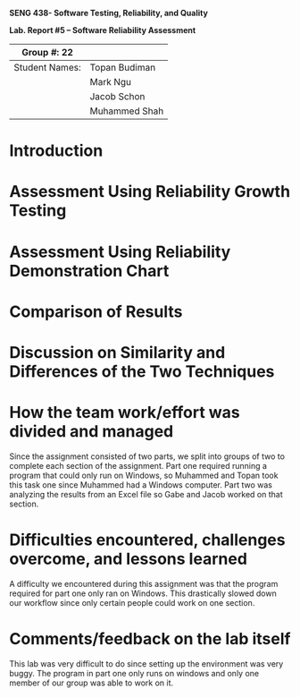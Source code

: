 **SENG 438- Software Testing, Reliability, and Quality**

**Lab. Report \#5 – Software Reliability Assessment**

| Group \#: 22       |  |
|-----------------|---|
| Student Names:  |  Topan Budiman |
|                 |  Mark Ngu |
|                 |  Jacob Schon |
|                 |  Muhammed Shah |


# Introduction

# Assessment Using Reliability Growth Testing 

# Assessment Using Reliability Demonstration Chart 

# Comparison of Results

# Discussion on Similarity and Differences of the Two Techniques

# How the team work/effort was divided and managed

Since the assignment consisted of two parts, we split into groups of two to complete each section of the assignment. Part one required running a program that could only run on Windows, so Muhammed and Topan took this task one since Muhammed had a Windows computer. Part two was analyzing the results from an Excel file so Gabe and Jacob worked on that section.

# Difficulties encountered, challenges overcome, and lessons learned

A difficulty we encountered during this assignment was that the program required for part one only ran on Windows. This drastically slowed down our workflow since only certain people could work on one section.

# Comments/feedback on the lab itself

This lab was very difficult to do since setting up the environment was very buggy. The program in part one only runs on windows and only one member of our group was able to work on it. 

